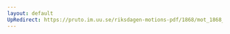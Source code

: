 ```yaml
---
layout: default
UpRedirect: https://pruto.im.uu.se/riksdagen-motions-pdf/1868/mot_1868__ak__325/mot_1868__ak__325-001.pdf
---
```

